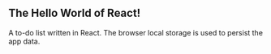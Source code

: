 ## The Hello World of React!

A to-do list written in React. The browser local storage is used to persist the app data.